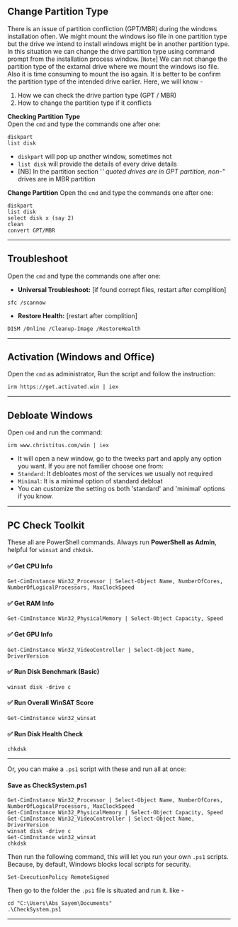 ## **Change Partition Type**
There is an issue of partition confliction (GPT/MBR) during the windows installation often. We might mount the windows iso file in one partition type but the drive we intend to install windows might be in another partition type. In this situation we can change the drive partition type using command prompt from the installation process window. [`Note`] We can not change the partition type of the extarnal drive where we mount the windows iso file. Also it is time consuming to mount the iso again. It is better to be confirm the partition type of the intended drive earlier. Here, we will know - <br>
1. How we can check the drive partion type (GPT / MBR) <br>
2. How to change the partition type if it conflicts

**Checking Partition Type**<br>
Open the `cmd` and type the commands one after one: 
```
diskpart 
list disk
```
* `diskpart` will pop up another window, sometimes not
* `list disk` will provide the details of every drive details
* [NB] In the partition section '*' quoted drives are in GPT partition, non-'*' drives are in MBR partition

**Change Partition**
Open the `cmd` and type the commands one after one:
```
diskpart
list disk
select disk x (say 2) 
clean
convert GPT/MBR
```
---

## **Troubleshoot**
Open the `cmd` and type the commands one after one:
* **Universal Troubleshoot:** [if found corrept files, restart after complition]
```
sfc /scannow
```
* **Restore Health:** [restart after complition]
```
DISM /Online /Cleanup-Image /RestoreHealth
```
---

## **Activation (Windows and Office)**
Open the `cmd` as administrator, Run the script and follow the instruction:
```
irm https://get.activated.win | iex
```
---

## **Debloate Windows**
Open `cmd` and run the command:
```
irm www.christitus.com/win | iex
```
* It will open a new window, go to the tweeks part and apply any option you want. If you are not familier choose one from:
* `Standard`: It debloates most of the services we usually not required
* `Minimal`: It is a minimal option of standard debloat
* You can customize the setting os both 'standard' and 'minimal' options if you know.

---

## **PC Check Toolkit**
These all are PowerShell commands. Always run **PowerShell as Admin**, helpful for `winsat` and `chkdsk`.

#### ✅ Get CPU Info
```
Get-CimInstance Win32_Processor | Select-Object Name, NumberOfCores, NumberOfLogicalProcessors, MaxClockSpeed
```
#### ✅ Get RAM Info
```
Get-CimInstance Win32_PhysicalMemory | Select-Object Capacity, Speed
```
#### ✅ Get GPU Info
```
Get-CimInstance Win32_VideoController | Select-Object Name, DriverVersion
```
#### ✅ Run Disk Benchmark (Basic)
```
winsat disk -drive c
```
#### ✅ Run Overall WinSAT Score
```
Get-CimInstance win32_winsat
```
#### ✅ Run Disk Health Check
```
chkdsk
```
---

Or, you can make a `.ps1` script with these and run all at once:

#### Save as CheckSystem.ps1
```
Get-CimInstance Win32_Processor | Select-Object Name, NumberOfCores, NumberOfLogicalProcessors, MaxClockSpeed
Get-CimInstance Win32_PhysicalMemory | Select-Object Capacity, Speed
Get-CimInstance Win32_VideoController | Select-Object Name, DriverVersion
winsat disk -drive c
Get-CimInstance win32_winsat
chkdsk
```
Then run the following command, this will let you run your own `.ps1` scripts. Because, by default, Windows blocks local scripts for security.
```
Set-ExecutionPolicy RemoteSigned
```
Then go to the folder the `.ps1` file is situated and run it. like -
```
cd "C:\Users\Abs_Sayem\Documents"
.\CheckSystem.ps1
```
---